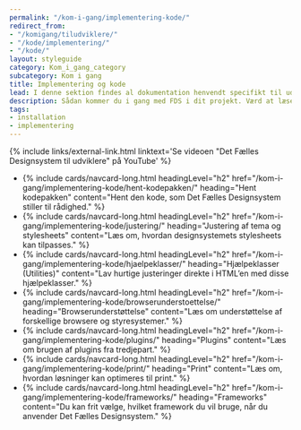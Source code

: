 ```yaml
---
permalink: "/kom-i-gang/implementering-kode/"
redirect_from:
- "/komigang/tiludviklere/"
- "/kode/implementering/"
- "/kode/"
layout: styleguide
category: Kom_i_gang_category
subcategory: Kom i gang
title: Implementering og kode
lead: I denne sektion findes al dokumentation henvendt specifikt til udvikling og brug af designsystemets kode.
description: Sådan kommer du i gang med FDS i dit projekt. Værd at læse for alle udviklere.
tags: 
- installation
- implementering
---
```


{% include links/external-link.html linktext='Se videoen "Det Fælles Designsystem til udviklere" på YouTube' %}

<ul class="card-row mt-8">
    <li>
        {% include cards/navcard-long.html headingLevel="h2"
        href="/kom-i-gang/implementering-kode/hent-kodepakken/"
        heading="Hent kodepakken" 
        content="Hent den kode, som Det Fælles Designsystem stiller til rådighed." 
        %}
    </li>
    <li>
        {% include cards/navcard-long.html headingLevel="h2"
        href="/kom-i-gang/implementering-kode/justering/"
        heading="Justering af tema og stylesheets" 
        content="Læs om, hvordan designsystemets stylesheets kan tilpasses." 
        %}
    </li>
    <li>
        {% include cards/navcard-long.html headingLevel="h2"
        href="/kom-i-gang/implementering-kode/hjaelpeklasser/"
        heading="Hjælpeklasser (Utilities)" 
        content="Lav hurtige justeringer direkte i HTML’en med disse hjælpeklasser." 
        %}
    </li>
    <li>
        {% include cards/navcard-long.html headingLevel="h2"
        href="/kom-i-gang/implementering-kode/browserunderstoettelse/"
        heading="Browserunderstøttelse" 
        content="Læs om understøttelse af forskellige browsere og styresystemer." 
        %}
    </li>
    <li>
        {% include cards/navcard-long.html headingLevel="h2"
        href="/kom-i-gang/implementering-kode/plugins/"
        heading="Plugins" 
        content="Læs om brugen af plugins fra tredjepart." 
        %}
    </li>
    <li>
        {% include cards/navcard-long.html headingLevel="h2"
        href="/kom-i-gang/implementering-kode/print/"
        heading="Print" 
        content="Læs om, hvordan løsninger kan optimeres til print." 
        %}
    </li>
    <li>
        {% include cards/navcard-long.html headingLevel="h2"
        href="/kom-i-gang/implementering-kode/frameworks/"
        heading="Frameworks" 
        content="Du kan frit vælge, hvilket framework du vil bruge, når du anvender Det Fælles Designsystem." 
        %}
    </li>
</ul>
